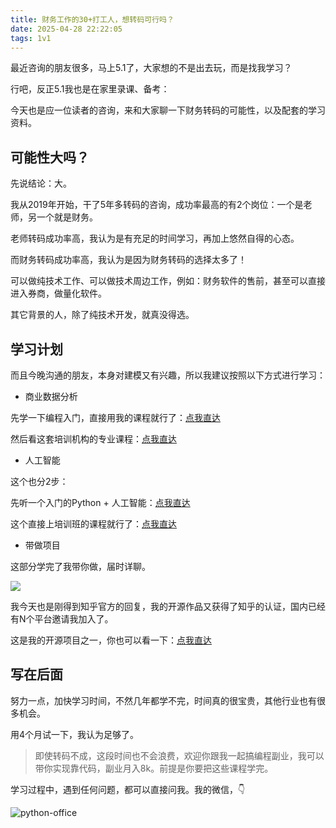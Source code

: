 ```yaml
---
title: 财务工作的30+打工人，想转码可行吗？
date: 2025-04-28 22:22:05
tags: 1v1
---
```


最近咨询的朋友很多，马上5.1了，大家想的不是出去玩，而是找我学习？

行吧，反正5.1我也是在家里录课、备考：

今天也是应一位读者的咨询，来和大家聊一下财务转码的可能性，以及配套的学习资料。

## 可能性大吗？

先说结论：大。

我从2019年开始，干了5年多转码的咨询，成功率最高的有2个岗位：一个是老师，另一个就是财务。

老师转码成功率高，我认为是有充足的时间学习，再加上悠然自得的心态。

而财务转码成功率高，我认为是因为财务转码的选择太多了！

可以做纯技术工作、可以做技术周边工作，例如：财务软件的售前，甚至可以直接进入券商，做量化软件。

其它背景的人，除了纯技术开发，就真没得选。

## 学习计划

而且今晚沟通的朋友，本身对建模又有兴趣，所以我建议按照以下方式进行学习：

- 商业数据分析

先学一下编程入门，直接用我的课程就行了：[点我直达](http://www.python4office.cn/course/%E7%A8%8B%E5%BA%8F%E5%91%98%E6%99%9A%E6%9E%AB/20250211-course-001/)

然后看这套培训机构的专业课程：[点我直达](http://www.python4office.cn/course/%E4%B8%9A%E5%8A%A1%E5%88%86%E6%9E%90/20250211-course-002/)


- 人工智能

这个也分2步：

先听一个入门的Python + 人工智能：[点我直达](http://www.python4office.cn/python-course/anaconda/0310-sources/)

这个直接上培训班的课程就行了：[点我直达](http://www.python4office.cn/course/%E4%BA%BA%E5%B7%A5%E6%88%B7%E5%88%86%E6%9E%90/20250211-course-003/)


- 带做项目

这部分学完了我带你做，届时详聊。


![](http://python4office.cn/images/work-story/1v1/2025/4/0428-finance-ai/zhihu.jpg)

我今天也是刚得到知乎官方的回复，我的开源作品又获得了知乎的认证，国内已经有N个平台邀请我加入了。

这是我的开源项目之一，你也可以看一下：[点我直达](https://gitcode.com/CoderWanFeng1/python-office)


## 写在后面

努力一点，加快学习时间，不然几年都学不完，时间真的很宝贵，其他行业也有很多机会。

用4个月试一下，我认为足够了。

> 即使转码不成，这段时间也不会浪费，欢迎你跟我一起搞编程副业，我可以带你实现靠代码，副业月入8k。前提是你要把这些课程学完。


学习过程中，遇到任何问题，都可以直接问我。我的微信，👇

![python-office](https://cos.python-office.com/wechat/qr-code.jpg)




